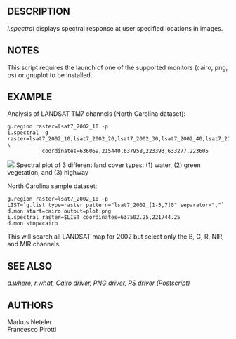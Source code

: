 ## DESCRIPTION

*i.spectral* displays spectral response at user specified locations in
images.

## NOTES

This script requires the launch of one of the supported monitors (cairo,
png, ps) or gnuplot to be installed.

## EXAMPLE

Analysis of LANDSAT TM7 channels (North Carolina dataset):

```shell
g.region raster=lsat7_2002_10 -p
i.spectral -g raster=lsat7_2002_10,lsat7_2002_20,lsat7_2002_30,lsat7_2002_40,lsat7_2002_50,lsat7_2002_70 \
           coordinates=636069,215440,637958,223393,633277,223605
```

<img src="i_spectral.png" data-border="1" />  
Spectral plot of 3 different land cover types: (1) water, (2) green
vegetation, and (3) highway

North Carolina sample dataset:

```shell
g.region raster=lsat7_2002_10 -p
LIST=`g.list type=raster pattern="lsat7_2002_[1-5,7]0" separator=","`
d.mon start=cairo output=plot.png
i.spectral raster=$LIST coordinates=637502.25,221744.25
d.mon stop=cairo
```

This will search all LANDSAT map for 2002 but select only the B, G, R,
NIR, and MIR channels.

## SEE ALSO

*[d.where](d.where.md), [r.what](r.what.md), [Cairo
driver](cairodriver.md), [PNG driver](pngdriver.md), [PS driver
(Postscript)](psdriver.md)*

## AUTHORS

Markus Neteler  
Francesco Pirotti
